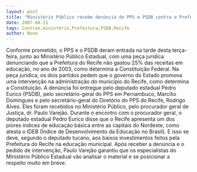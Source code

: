 ```yaml
---
layout: post
title: "Ministério Público recebe denúncia do PPS e PSDB contra a Prefeitura do Recife"
date: 2007-08-21
tags: Contran,ministério,Prefeitura,PSDB,Recife
author: None
---
```

Conforme prometido, o PPS e o PSDB deram entrada na tarde desta ter&ccedil;a-feira, junto ao Minist&eacute;rio P&uacute;blico Estadual, com uma pe&ccedil;a jur&iacute;dica denunciando que a Prefeitura do Recife n&atilde;o gastou 25% das receitas em educa&ccedil;&atilde;o, no ano de 2003, como determina a Constitui&ccedil;&atilde;o Federal. 
Na pe&ccedil;a jur&iacute;dica, os dois partidos pedem que o governo do Estado promova uma interven&ccedil;&atilde;o na administra&ccedil;&atilde;o do munic&iacute;pio do Recife, como determina a Constitui&ccedil;&atilde;o. A den&uacute;ncia foi entregue pelo deputado estadual Pedro Eurico (PSDB), pelo secret&aacute;rio-geral do PPS em Pernambuco, Marc&iacute;lio Domingues e pelo secret&aacute;rio-geral do Diret&oacute;rio do PPS do Recife, Rodrigo Alves. Eles foram recebidos no Minist&eacute;rio P&uacute;blico, pelo procurador geral de Justi&ccedil;a, dr. Paulo Varej&atilde;o. 
Durante o encontro com o procurador geral, o deputado estadual Pedro Eurico disse que o Recife apresenta um dos piores &iacute;ndices de educa&ccedil;&atilde;o b&aacute;sica entre as capitais do Nordeste, como atesta o IDEB (&Iacute;ndice de Desenvolvimento da Educa&ccedil;&atilde;o no Brasil). E isso se deve, segundo o deputado tucano, aos baixos investimentos feitos pela Prefeitura do Recife na educa&ccedil;&atilde;o municipal.
Ap&oacute;s receber a den&uacute;ncia e o pedido de interven&ccedil;&atilde;o, Paulo Varej&atilde;o garantiu que os especialistas do Minist&eacute;rio P&uacute;blico Estadual v&atilde;o analisar o material e se posicionar a respeito muito em breve. 
